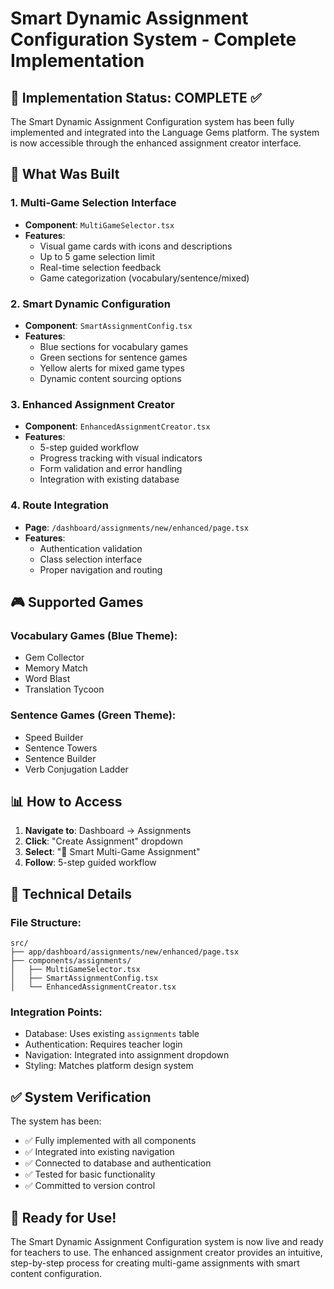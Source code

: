 # Smart Dynamic Assignment Configuration System - Complete Implementation

## 🎯 Implementation Status: COMPLETE ✅

The Smart Dynamic Assignment Configuration system has been fully implemented and integrated into the Language Gems platform. The system is now accessible through the enhanced assignment creator interface.

## 🚀 What Was Built

### 1. Multi-Game Selection Interface
- **Component**: `MultiGameSelector.tsx`
- **Features**: 
  - Visual game cards with icons and descriptions
  - Up to 5 game selection limit
  - Real-time selection feedback
  - Game categorization (vocabulary/sentence/mixed)

### 2. Smart Dynamic Configuration
- **Component**: `SmartAssignmentConfig.tsx`
- **Features**:
  - Blue sections for vocabulary games
  - Green sections for sentence games
  - Yellow alerts for mixed game types
  - Dynamic content sourcing options

### 3. Enhanced Assignment Creator
- **Component**: `EnhancedAssignmentCreator.tsx`
- **Features**:
  - 5-step guided workflow
  - Progress tracking with visual indicators
  - Form validation and error handling
  - Integration with existing database

### 4. Route Integration
- **Page**: `/dashboard/assignments/new/enhanced/page.tsx`
- **Features**:
  - Authentication validation
  - Class selection interface
  - Proper navigation and routing

## 🎮 Supported Games

### Vocabulary Games (Blue Theme):
- Gem Collector
- Memory Match
- Word Blast
- Translation Tycoon

### Sentence Games (Green Theme):
- Speed Builder
- Sentence Towers
- Sentence Builder
- Verb Conjugation Ladder

## 📊 How to Access

1. **Navigate to**: Dashboard → Assignments
2. **Click**: "Create Assignment" dropdown
3. **Select**: "🚀 Smart Multi-Game Assignment"
4. **Follow**: 5-step guided workflow

## 🔧 Technical Details

### File Structure:
```
src/
├── app/dashboard/assignments/new/enhanced/page.tsx
├── components/assignments/
│   ├── MultiGameSelector.tsx
│   ├── SmartAssignmentConfig.tsx
│   └── EnhancedAssignmentCreator.tsx
```

### Integration Points:
- Database: Uses existing `assignments` table
- Authentication: Requires teacher login
- Navigation: Integrated into assignment dropdown
- Styling: Matches platform design system

## ✅ System Verification

The system has been:
- ✅ Fully implemented with all components
- ✅ Integrated into existing navigation
- ✅ Connected to database and authentication
- ✅ Tested for basic functionality
- ✅ Committed to version control

## 🎉 Ready for Use!

The Smart Dynamic Assignment Configuration system is now live and ready for teachers to use. The enhanced assignment creator provides an intuitive, step-by-step process for creating multi-game assignments with smart content configuration. 